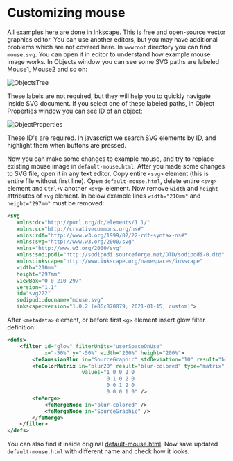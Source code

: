 # Customizing mouse

All examples here are done in Inkscape. This is free and open-source vector graphics editor. You can use another editors, but you may have additional problems which are not covered here. In `wwwroot` directory you can find `mouse.svg`. You can open it in editor to understand how example mouse image works. In Objects window you can see some SVG paths are labeled Mouse1, Mouse2 and so on:

![ObjectsTree](https://github.com/Zergatul/Zergatul.Obs.InputOverlay/blob/master/docs/InkscapeObjectsTree.png?raw=true)

These labels are not required, but they will help you to quickly navigate inside SVG document. If you select one of these labeled paths, in Object Properties window you can see ID of an object:

![ObjectProperties](https://github.com/Zergatul/Zergatul.Obs.InputOverlay/blob/master/docs/InkscapeObjectProperties.png?raw=true)

These ID's are required. In javascript we search SVG elements by ID, and highlight them when buttons are pressed.

Now you can make some changes to example mouse, and try to replace existing mouse image in `default-mouse.html`. After you made some changes to SVG file, open it in any text editor. Copy entire `<svg>` element (this is entire file without first line). Open `default-mouse.html`, delete entire `<svg>` element and `Ctrl+V` another `<svg>` element. Now remove `width` and `height` attributes of `svg` element. In below example lines `width="210mm"` and `height="297mm"` must be removed:

```XML
<svg
   xmlns:dc="http://purl.org/dc/elements/1.1/"
   xmlns:cc="http://creativecommons.org/ns#"
   xmlns:rdf="http://www.w3.org/1999/02/22-rdf-syntax-ns#"
   xmlns:svg="http://www.w3.org/2000/svg"
   xmlns="http://www.w3.org/2000/svg"
   xmlns:sodipodi="http://sodipodi.sourceforge.net/DTD/sodipodi-0.dtd"
   xmlns:inkscape="http://www.inkscape.org/namespaces/inkscape"
   width="210mm"
   height="297mm"
   viewBox="0 0 210 297"
   version="1.1"
   id="svg222"
   sodipodi:docname="mouse.svg"
   inkscape:version="1.0.2 (e86c870879, 2021-01-15, custom)">
```

After `<metadata>` element, or before first `<g>` element insert glow filter definition:

```XML
<defs>
    <filter id="glow" filterUnits="userSpaceOnUse"
            x="-50%" y="-50%" width="200%" height="200%">
        <feGaussianBlur in="SourceGraphic" stdDeviation="10" result="blur20" />
        <feColorMatrix in="blur20" result="blur-colored" type="matrix"
                        values="1 0 0 2 0
                                0 1 0 2 0
                                0 0 1 2 0
                                0 0 0 1 0" />
        <feMerge>
            <feMergeNode in="blur-colored" />
            <feMergeNode in="SourceGraphic" />
        </feMerge>
    </filter>
</defs>
```

You can also find it inside original [default-mouse.html](../src/wwwroot/default-mouse.html). Now save updated `default-mouse.html` with different name and check how it looks.
